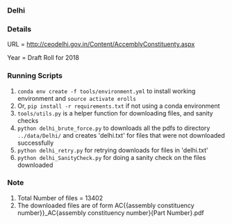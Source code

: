 ### Delhi

### Details

URL = http://ceodelhi.gov.in/Content/AccemblyConstituenty.aspx

Year = Draft Roll for 2018

### Running Scripts

1. `conda env create -f tools/environment.yml` to install working environment and
    `source activate erolls`
2.  Or, `pip install -r requirements.txt` if not using a conda environment
3. `tools/utils.py` is a helper function for downloading files, and sanity checks
4. `python delhi_brute_force.py` to downloads all the pdfs to directory `../data/Delhi/`
    and creates 'delhi.txt' for files that were not downloaded successfully
5. `python delhi_retry.py` for retrying downloads for files in 'delhi.txt'
6. `python delhi_SanityCheck.py` for doing a sanity check on the files downloaded

### Note
1. Total Number of files =  13402
2. The downloaded files are of form AC{{assembly constituency number}}_AC{assembly constituency number}{Part Number}.pdf

